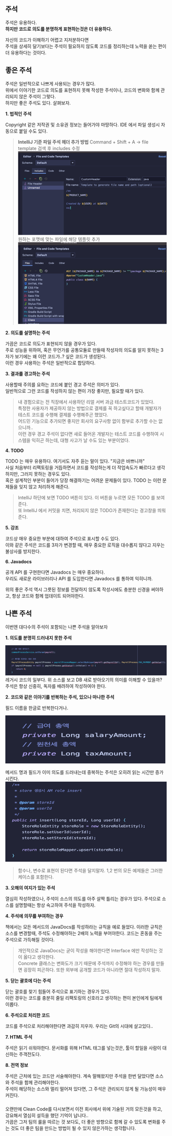 주석 
--

주석은 유용하다.  
**하지만 코드로 의도를 분명하게 표현하는것은 더 유용하다.**

자신의 코드가 이해하기 어렵고 지저분하다면  
주석을 상세히 달기보다는 주석이 필요하지 않도록 코드를 정리하는데 노력을 쏟는 편이 더 유용하다는 것이다.


## 좋은 주석

주석은 일반적으로 나쁘게 사용되는 경우가 많다.  
위에서 이야기한 코드로 의도를 표현하지 못해 작성한 주석이나, 코드의 변화와 함께 관리되지 않은 주석이 그렇다.  
하지만 좋은 주석도 있다. 살펴보자.  

**1. 법적인 주석** 

   Copyright 같은 저작권 및 소유권 정보는 들어가야 마땅하다. IDE 에서 파일 생성시 자동으로 붙일 수도 있다.
   
> **IntelliJ 기준 파일 주석 헤더 추가 방법** 
 Command + Shift + A -> file template 검색 후 includes 수정
![includes](IDE1.png)
원하는 포맷에 맞는 파일에 해당 템플릿 추가
![files](IDE2.png)

**2. 의도를 설명하는 주석**

   가끔은 코드로 의도가 표현되지 않을 경우가 있다.  
   주로 성능을 위하여, 혹은 무언가를 공통모듈로 만들때 작성자의 의도를 알지 못하는 3자가 보기에는 왜 이런 코드가..? 싶은 코드가 생성된다.  
   이런 경우 사용하는 주석은 일반적으로 합당하다.
   
**3. 결과를 경고하는 주석**  

   사용할때 주의를 요하는 코드에 붙인 경고 주석은 의미가 있다.  
   일반적으로 그런 코드를 작성하지 않는 편이 가장 좋지만, 필요할 때가 있다.  
   >내 경험으로는 전 직장에서 사용하던 리얼 서버 과금 테스트코드가 있었다.   
   특정한 사용자가 제공하지 않는 방법으로 결제를 꼭 하고싶다고 할때 개발자가 테스트 코드를 수행해 결제를 수행해주곤 했었다.  
   어드민 기능으로 추가되면 좋지만 회사의 요구사항 없이 함부로 추가할 수는 없으니까..  
   이런 경우 경고 주석이 없다면 새로 들어온 개발자는 테스트 코드를 수행하여 시스템을 익히곤 하는데, 대형 사고가 날 수도 있는 부분이었다.
   
**4. TODO**  

   TODO 는 매우 유용하다. 
   여기서도 자주 듣는 말이 있다. "지금은 바쁘니까"    
   사실 처음부터 리팩토링을 거듭하면서 코드를 작성하는게 더 작업속도가 빠르다고 생각하지만, 그러지 못하는 경우도 있다.  
   혹은 설계적인 부분이 들어가 당장 해결하기는 어려운 문제들이 있다. TODO 는 이런 문제들을 잊지 않고 처리하게 해준다.
   > IntelliJ 하단에 보면 TODO 버튼이 있다. 이 버튼을 누르면 모든 TODO 를 보여준다.  
   > 또 IntelliJ 에서 커밋을 치면, 처리되지 않은 TODO가 존재한다는 경고창을 띄워준다.
   
**5. 강조**  

   코드상 매우 중요한 부분에 대하여 주석으로 표시할 수도 있다.  
   이와 같은 주석은 코드를 3자가 변경할 때, 매우 중요한 로직을 대수롭지 않다고 지우는 불상사를 방지한다.  
 
**6. Javadocs** 

   공개 API 를 구현한다면 Javadocs 는 매우 중요하다.  
   우리도 새로운 라이브러리나 API 를 도입한다면 Javadocs 를 통하여 익히니까.  
   
위의 좋은 주석 역시 그릇된 정보를 전달하지 않도록 작성시에도 충분한 신경을 써야하고, 항상 코드와 함께 업데이트 되어야한다.


## 나쁜 주석

이번엔 대다수의 주석이 포함되는 나쁜 주석을 알아보자

**1. 의도를 분명히 드러내지 못한 주석** 

![주절거리는주석](blahblah.png)
   레거시 코드의 일부다. 위 소스를 보고 DB 새로 받아오기의 의미를 이해할 수 있을까?  
   주석은 항상 신중히, 독자를 배려하여 작성하여야 한다.
   
**2. 코드와 같은 이야기를 반복하는 주석, 있으나 마나한 주석**

필드 이름을 한글로 반복한다거나. 

<img src="fieldName.png" width="500" height="150">

메서드 명과 필드가 이미 의도를 드러내는데 중복하는 주석은 오히려 읽는 시간만 증가시킨다.  
<img src="insert.png" width="800" height="250">

 > 함수나, 변수로 표현이 된다면 주석을 달지말자. 1,2 번의 모든 예제들은 그러한 케이스를 포함한다.   
   
**3. 오해의 여지가 있는 주석**

 열심히 작성하였으나, 주석이 소스의 의도를 아주 살짝 틀리는 경우가 있다. 주석으로 소스를 설명할때는 항상 숙고하여 주석을 작성하자.  
   
**4. 주석에 의무를 부여하는 경우**

   책에서는 모든 메서드의 JavaDocs를 작성하라는 규칙을 예로 들었다.
   이러한 규칙은 소스를 변경할때, 주석도 수정해야하는 2배의 노력을 부어야한다.
   코드는 혼동을 주는 주석으로 가득해질 것이다.
   > 개인적으로 JavaDocs는 굳이 작성을 해야한다면 Interface 에만 작성하는 것이 옳다고 생각한다.  
   Concrete 클래스는 변화도가 크기 때문에 주석까지 수정해야 하는 경우를 만들면 굉장히 피곤하다.
   또한 외부에 공개할 코드가 아니라면 절대 작성하지 말자.
   
**5. 닫는 괄호에 다는 주석**

   닫는 괄호를 찾기 힘들어 주석으로 표기하는 경우가 있다.  
   이런 경우는 코드를 충분히 줄일 리팩토링의 신호라고 생각하는 편이 본인에게 팀에게 이롭다.  
   
**6. 주석으로 처리한 코드**

   코드를 주석으로 처리해야한다면 과감히 지우자.
   우리는 Git의 시대에 살고있다..
   
**7. HTML 주석**

   주석은 읽기 쉬워야한다. 문서화를 위해 HTML 태그를 넣는것은, 툴이 할일을 사람이 대신하는 주객전도다.
   
**8. 전역 정보**

   주석은 근처에 있는 코드만 서술해야한다. 계속 말해왔지만 주석을 한번 달았다면 소스와 주석을 함께 관리해야한다.  
   주석이 해당하는 소스와 멀리 떨어져 있다면, 그 주석은 관리되지 않게 될 가능성이 매우 커진다.  
   

### 
오랜만에 Clean Code를 다시보면서 이전 회사에서 위에 기술된 거의 모든것을 하고, 강요해서 열심히 설득을 했던 기억이 납니다..  
가끔은 그저 팀의 룰을 따르는 것 보다도, 더 좋은 방향으로 함께 갈 수 있도록 변화를 주는 것도 더 좋은 팀을 만드는 방법이 될 수 있지 않은가하는 생각합니다.